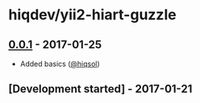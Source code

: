 # hiqdev/yii2-hiart-guzzle

## [0.0.1] - 2017-01-25

- Added basics ([@hiqsol])

## [Development started] - 2017-01-21

[@hiqsol]: https://github.com/hiqsol
[sol@hiqdev.com]: https://github.com/hiqsol
[@SilverFire]: https://github.com/SilverFire
[d.naumenko.a@gmail.com]: https://github.com/SilverFire
[@tafid]: https://github.com/tafid
[andreyklochok@gmail.com]: https://github.com/tafid
[@BladeRoot]: https://github.com/BladeRoot
[bladeroot@gmail.com]: https://github.com/BladeRoot
[Under development]: https://github.com/hiqdev/yii2-hiart-guzzle/releases
[0.0.1]: https://github.com/hiqdev/yii2-hiart-guzzle/releases/tag/0.0.1
